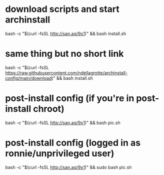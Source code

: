 # download scripts and start archinstall
bash -c "$(curl -fsSL http://san.aq/9x1)" && bash install.sh

# same thing but no short link
bash -c "$(curl -fsSL https://raw.githubusercontent.com/ndellagrotte/archinstall-config/main/download)" && bash install.sh

# post-install config (if you're in post-install chroot)
bash -c "$(curl -fsSL http://san.aq/9x1)" && bash pic.sh

# post-install config (logged in as ronnie/unprivileged user)
bash -c "$(curl -fsSL http://san.aq/9x1)" && sudo bash pic.sh
